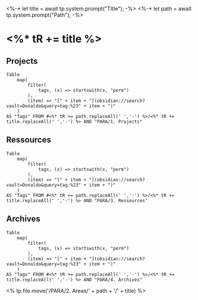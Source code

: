 <%-*
let title = await tp.system.prompt("TItle");
-%>
<%-*
let path = await tp.system.prompt("Path");
-%>
# <%* tR += title %>
## Projects

```dataview
Table 
	map(
		filter(
			tags, (x) => startswith(x, "perm")
		),
		(item) => "[" + item + "](obsidian://search?vault=Donaldo&query=tag:%23" + item + ")"
	)
AS "Tags" FROM #<%* tR += path.replaceAll(' ','-') %>/<%* tR += title.replaceAll(' ','-') %> AND "PARA/1. Projects"
```

## Ressources

```dataview
Table 
	map(
		filter(
			tags, (x) => startswith(x, "perm")
		),
		(item) => "[" + item + "](obsidian://search?vault=Donaldo&query=tag:%23" + item + ")"
	)
AS "Tags" FROM #<%* tR += path.replaceAll(' ','-') %>/<%* tR += title.replaceAll(' ','-') %> AND "PARA/3. Ressources"
```

## Archives

```dataview
Table 
	map(
		filter(
			tags, (x) => startswith(x, "perm")
		),
		(item) => "[" + item + "](obsidian://search?vault=Donaldo&query=tag:%23" + item + ")"
	)
AS "Tags" FROM #<%* tR += path.replaceAll(' ','-') %>/<%* tR += title.replaceAll(' ','-') %> AND "PARA/4. Archives"
```

<% tp.file.move('/PARA/2. Areas/' + path + '/' + title) %>